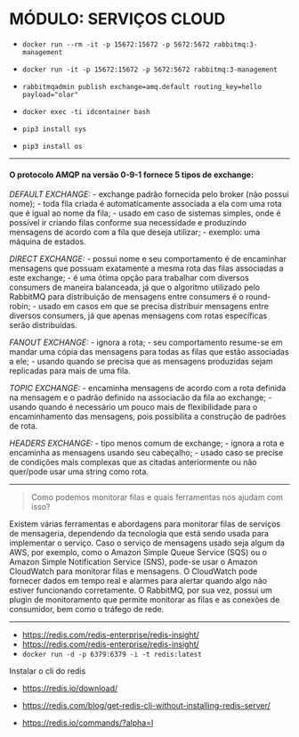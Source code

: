 # MÓDULO: SERVIÇOS CLOUD

* `docker run --rm -it -p 15672:15672 -p 5672:5672 rabbitmq:3-management`
* `docker run -it -p 15672:15672 -p 5672:5672 rabbitmq:3-management`
* `rabbitmqadmin publish exchange=amq.default routing_key=hello payload="olar"`
* `docker exec -ti idcontainer bash`

* `pip3 install sys`
* `pip3 install os`

***

#### O protocolo AMQP na versão 0-9-1 fornece 5 tipos de exchange:

*DEFAULT EXCHANGE:*
	- exchange padrão fornecida pelo broker (não possui nome);
	- toda fila criada é automaticamente associada a ela com uma rota que é igual ao nome da fila;
	- usado em caso de sistemas simples, onde é possível ir criando filas conforme sua necessidade e produzindo mensagens de acordo com a fila que deseja utilizar;
	- exemplo: uma máquina de estados.

*DIRECT EXCHANGE:*
	- possui nome e seu comportamento é de encaminhar mensagens que possuam exatamente a mesma rota das filas associadas a este exchange;
	- é uma ótima opção para trabalhar com diversos consumers de maneira balanceada, já que o algoritmo utilizado pelo RabbitMQ para distribuição de mensagens entre consumers é o round-robin;
	- usado em casos em que se precisa distribuir mensagens entre diversos consumers, já que apenas mensagens com rotas específicas serão distribuídas.

*FANOUT EXCHANGE:*
	- ignora a rota;
	- seu comportamento resume-se em mandar uma cópia das mensagens para todas as filas que estão associadas a ele;
	- usando quando se precisa que as mensagens produzidas sejam replicadas para mais de uma fila.

*TOPIC EXCHANGE:*
	- encaminha mensagens de acordo com a rota definida na mensagem e o padrão definido na associacão da fila ao exchange;
	- usando quando é necessário um pouco mais de flexibilidade para o encaminhamento das mensagens, pois possibilita a construção de padrões de rota.

*HEADERS EXCHANGE:*
	- tipo menos comum de exchange;
	- ignora a rota e encaminha as mensagens usando seu cabeçalho;
	- usado caso se precise de condições mais complexas que as citadas anteriormente ou não quer/pode usar uma string como rota.

***

> Como podemos monitorar filas e quais ferramentas nos ajudam com isso?

Existem várias ferramentas e abordagens para monitorar filas de serviços de mensageria, dependendo da tecnologia que está sendo usada para implementar o serviço.
Caso o serviço de mensagens usado seja algum da AWS, por exemplo, como o Amazon Simple Queue Service (SQS) ou o Amazon Simple Notification Service (SNS), pode-se usar o Amazon CloudWatch para monitorar filas e mensagens. O CloudWatch pode fornecer dados em tempo real e alarmes para alertar quando algo não estiver funcionando corretamente. O RabbitMQ, por sua vez, possui um plugin de monitoramento que permite monitorar as filas e as conexões de consumidor, bem como o tráfego de rede.

***

* https://redis.com/redis-enterprise/redis-insight/
* https://redis.com/redis-enterprise/redis-insight/
* `docker run -d -p 6379:6379 -i -t redis:latest`

Instalar o cli do redis
* https://redis.io/download/

* https://redis.com/blog/get-redis-cli-without-installing-redis-server/
* https://redis.io/commands/?alpha=l